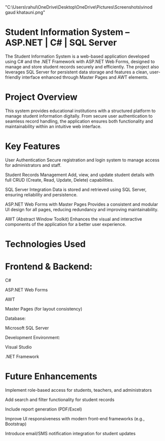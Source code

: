 
"C:\Users\rahul\OneDrive\Desktop\OneDrive\Pictures\Screenshots\vinod gaud khatauni.png"
# Student Information System – ASP.NET | C# | SQL Server

The Student Information System is a web-based application developed using C# and the .NET Framework with ASP.NET Web Forms, designed to manage and store student records securely and efficiently. The project also leverages SQL Server for persistent data storage and features a clean, user-friendly interface enhanced through Master Pages and AWT elements.

# Project Overview

This system provides educational institutions with a structured platform to manage student information digitally. From secure user authentication to seamless record handling, the application ensures both functionality and maintainability within an intuitive web interface.

# Key Features

User Authentication
Secure registration and login system to manage access for administrators and staff.

Student Records Management
Add, view, and update student details with full CRUD (Create, Read, Update, Delete) capabilities.

SQL Server Integration
Data is stored and retrieved using SQL Server, ensuring reliability and persistence.

ASP.NET Web Forms with Master Pages
Provides a consistent and modular UI design for all pages, reducing redundancy and improving maintainability.

AWT (Abstract Window Toolkit)
Enhances the visual and interactive components of the application for a better user experience.

# Technologies Used

# Frontend & Backend:

C#

ASP.NET Web Forms

AWT

Master Pages (for layout consistency)


Database:

Microsoft SQL Server


Development Environment:

Visual Studio

.NET Framework

# Future Enhancements

Implement role-based access for students, teachers, and administrators

Add search and filter functionality for student records

Include report generation (PDF/Excel)

Improve UI responsiveness with modern front-end frameworks (e.g., Bootstrap)

Introduce email/SMS notification integration for student updates
